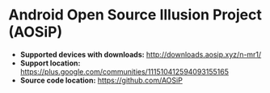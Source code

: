 # Android Open Source Illusion Project (AOSiP)

+ **Supported devices with downloads:** http://downloads.aosip.xyz/n-mr1/
+ **Support location:** https://plus.google.com/communities/111510412594093155165
+ **Source code location:** https://github.com/AOSiP
